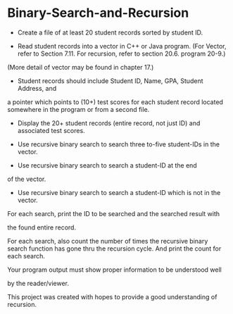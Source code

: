 # Binary-Search-and-Recursion

- Create a file of at least 20 student records sorted by student ID.

- Read student records into a vector in C++ or Java program. (For Vector, refer to Section 7.11. For recursion, refer to section 20.6. program 20-9.)

(More detail of vector may be found in chapter 17.)

- Student records should include Student ID, Name, GPA, Student Address, and

a pointer which points to (10+) test scores for each student record located somewhere in the program or from a second file.

- Display the 20+ student records (entire record, not just ID) and associated test scores.

- Use recursive binary search to search three to-five student-IDs in the vector.

- Use recursive binary search to search a student-ID at the end

of the vector.

- Use recursive binary search to search a student-ID which is not in the vector.

For each search, print the ID to be searched and the searched result with

the found entire record.

For each search, also count the number of times the recursive binary search function has gone thru the recursion cycle. And print the count for each search.

Your program output must show proper information to be understood well

by the reader/viewer.

This project was created with hopes to provide a good understanding of recursion.
